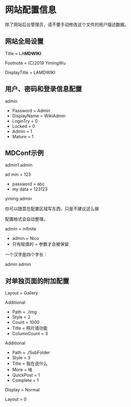 # 网站配置信息

除了网站后台管理员，请不要手动修改这个文件的用户描述数据。

## 网站全局设置

<!-- Website -->

Title = LA<b>MDWIKI</b>

Footnote = (C)2019 YimingWu

DisplayTitle = LAMDWIKI

<!-- End of Website -->

## 用户、密码和登录信息配置

<!-- Users -->

admin
- Password = Admin
- DisplayName = WikiAdmin
- LoginTry = 0
- Locked = 0
- Admin = 1
- Mature = 1

<!-- End of Users -->



<!-- Groups -->

<!-- End of Groups -->

## MDConf示例

<!-- Demo of how to modify markdown conf -->

admin1 admin

ad min = 123
- password = abc
- my data = 123123

yiming admin

你可以随意在配置区域写东西，只是不建议这么做

配置格式会自动整理。

admin = infinite
- admin = Nico
- 只有赋值的 = 参数才会被保留

<!-- End of Demo of how to modify markdown conf -->

一个汉字是四个字长：

<!-- Dam -->

admin admin

<!-- End of Dam -->

## 对单独页面的附加配置

<!-- index.md -->

Layout = Gallery

Additional
- Path = ./img
- Style = 2
- Count = 1000
- Title = 照片墙功能
- ColumnCount = 3

Additional
- Path = ./SubFolder
- Style = 3
- Title = 我在说什么
- More = 啥
- QuickPost = 1
- Complete = 1

<!-- End of index.md -->



<!-- FolderConf -->

Display = Normal

Layout = 0

<!-- End of FolderConf -->

